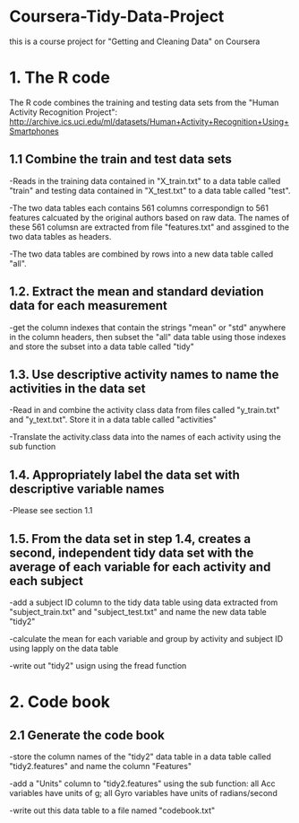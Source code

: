 # Coursera-Tidy-Data-Project
this is a course project for "Getting and Cleaning Data" on Coursera

# 1. The R code
The R code combines the training and testing data sets from the "Human Activity Recognition Project":
http://archive.ics.uci.edu/ml/datasets/Human+Activity+Recognition+Using+Smartphones


## 1.1 Combine the train and test data sets
-Reads in the training data contained in "X_train.txt" to a data table called "train" and testing data contained in "X_test.txt" to a data table called "test". 

-The two data tables each contains 561 columns correspondign to 561 features calcuated by the original authors based on raw data. The names of these 561 columsn are extracted from file "features.txt" and assgined to the two data tables as headers.

-The two data tables are combined by rows into a new data table called "all".

## 1.2. Extract the mean and standard deviation data for each measurement
-get the column indexes that contain the strings "mean" or "std" anywhere in the column headers, then subset the "all" data table using those indexes and store the subset into a data table called "tidy"

## 1.3. Use descriptive activity names to name the activities in the data set
-Read in and combine the activity class data from files called "y_train.txt" and "y_text.txt". Store it in a data table called "activities"

-Translate the activity.class data into the names of each activity using the sub function

## 1.4. Appropriately label the data set with descriptive variable names
-Please see section 1.1

## 1.5. From the data set in step 1.4, creates a second, independent tidy data set with the average of each variable for each activity and each subject
-add a subject ID column to the tidy data table using data extracted from "subject_train.txt" and "subject_test.txt" and name the new data table "tidy2"

-calculate the mean for each variable and group by activity and subject ID using lapply on the data table

-write out "tidy2" usign using the fread function

# 2. Code book
## 2.1 Generate the code book
-store the column names of the "tidy2" data table in a data table called "tidy2.features" and name the column "Features"

-add a "Units" column to "tidy2.features" using the sub function: all Acc variables have units of g; all Gyro variables have units of radians/second

-write out this data table to a file named "codebook.txt"
